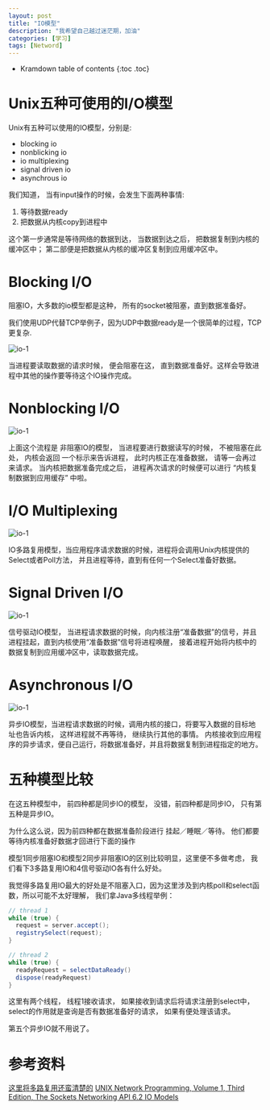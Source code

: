```yaml
---
layout: post
title: "IO模型"
description: "我希望自己越过迷茫期，加油"
categories: [学习]
tags: [Netword]
---
```


* Kramdown table of contents
{:toc .toc}

# Unix五种可使用的I/O模型

Unix有五种可以使用的IO模型，分别是:     

* blocking io   
* nonblicking io    
* io multiplexing   
* signal driven io    
* asynchrous io   

我们知道， 当有input操作的时候，会发生下面两种事情:       
1. 等待数据ready     
2. 把数据从内核copy到进程中     

这个第一步通常是等待网络的数据到达， 当数据到达之后， 把数据复制到内核的缓冲区中； 第二部便是把数据从内核的缓冲区复制到应用缓冲区中。      

# Blocking I/O

阻塞IO，大多数的io模型都是这种， 所有的socket被阻塞，直到数据准备好。   

我们使用UDP代替TCP举例子，因为UDP中数据ready是一个很简单的过程，TCP更复杂.    

![io-1](http://7xoguv.com1.z0.glb.clouddn.com/IO%20Models-1.png)

当进程要读取数据的请求时候， 便会阻塞在这， 直到数据准备好。这样会导致进程中其他的操作要等待这个IO操作完成。      

# Nonblocking I/O

![io-1](http://7xoguv.com1.z0.glb.clouddn.com/IO%20Models-2.png)

上面这个流程是 非阻塞IO的模型， 当进程要进行数据读写的时候， 不被阻塞在此处， 内核会返回 一个标示来告诉进程， 此时内核正在准备数据， 请等一会再过来请求。 当内核把数据准备完成之后， 进程再次请求的时候便可以进行 “内核复制数据到应用缓存” 中啦。     

# I/O Multiplexing

![io-1](http://7xoguv.com1.z0.glb.clouddn.com/IO%20Models-4.png)

IO多路复用模型，当应用程序请求数据的时候，进程将会调用Unix内核提供的Select或者Poll方法， 并且进程等待，直到有任何一个Select准备好数据。     

# Signal Driven I/O

![io-1](http://7xoguv.com1.z0.glb.clouddn.com/IO%20Models-3.png)

信号驱动IO模型， 当进程请求数据的时候，向内核注册“准备数据”的信号，并且进程挂起，直到内核使用“准备数据”信号将进程唤醒， 接着进程开始将内核中的数据复制到应用缓冲区中，读取数据完成。    

# Asynchronous I/O

![io-1](http://7xoguv.com1.z0.glb.clouddn.com/IO%20Models-5.png)

异步IO模型，当进程请求数据的时候，调用内核的接口，将要写入数据的目标地址也告诉内核， 这样进程就不再等待， 继续执行其他的事情。 内核接收到应用程序的异步请求，便自己运行，将数据准备好，并且将数据复制到进程指定的地方。     


# 五种模型比较

在这五种模型中， 前四种都是同步IO的模型， 没错，前四种都是同步IO， 只有第五种是异步IO。     

为什么这么说，因为前四种都在数据准备阶段进行 挂起／睡眠／等待。 他们都要等待内核准备好数据才回进行下面的操作     

模型1同步阻塞IO和模型2同步非阻塞IO的区别比较明显，这里便不多做考虑， 我们看下3多路复用IO和4信号驱动IO各有什么好处。     

我觉得多路复用IO最大的好处是不阻塞入口，因为这里涉及到内核poll和select函数，所以可能不太好理解， 我们拿Java多线程举例：     

```java
// thread 1
while (true) {
  request = server.accept();
  registrySelect(request);
}

// thread 2
while (true) {
  readyRequest = selectDataReady()
  dispose(readyRequest)
}
```

这里有两个线程， 线程1接收请求， 如果接收到请求后将请求注册到select中， select的作用就是查询是否有数据准备好的请求， 如果有便处理该请求。     

第五个异步IO就不用说了。

# 参考资料

[这里将多路复用还蛮清楚的](https://www.zybuluo.com/phper/note/595507)
[UNIX Network Programming, Volume 1, Third Edition, The Sockets Networking API 6.2 IO Models]()